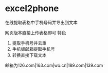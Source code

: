 # excel2phone
在线提取表格中手机号码并导出到文本

网页版本直接上传表格即可
特色
1. 提取手机号并去重
2. 手机版邮箱提取手机号
3. 转换直接下载文本

邮箱为126.com|163.com|wo.cn|189.com|139.com

